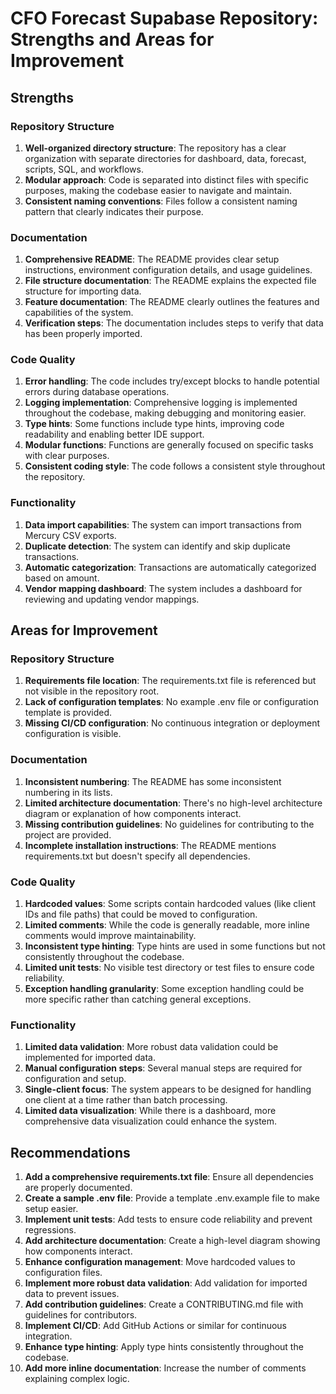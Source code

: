 # CFO Forecast Supabase Repository: Strengths and Areas for Improvement

## Strengths

### Repository Structure
1. **Well-organized directory structure**: The repository has a clear organization with separate directories for dashboard, data, forecast, scripts, SQL, and workflows.
2. **Modular approach**: Code is separated into distinct files with specific purposes, making the codebase easier to navigate and maintain.
3. **Consistent naming conventions**: Files follow a consistent naming pattern that clearly indicates their purpose.

### Documentation
1. **Comprehensive README**: The README provides clear setup instructions, environment configuration details, and usage guidelines.
2. **File structure documentation**: The README explains the expected file structure for importing data.
3. **Feature documentation**: The README clearly outlines the features and capabilities of the system.
4. **Verification steps**: The documentation includes steps to verify that data has been properly imported.

### Code Quality
1. **Error handling**: The code includes try/except blocks to handle potential errors during database operations.
2. **Logging implementation**: Comprehensive logging is implemented throughout the codebase, making debugging and monitoring easier.
3. **Type hints**: Some functions include type hints, improving code readability and enabling better IDE support.
4. **Modular functions**: Functions are generally focused on specific tasks with clear purposes.
5. **Consistent coding style**: The code follows a consistent style throughout the repository.

### Functionality
1. **Data import capabilities**: The system can import transactions from Mercury CSV exports.
2. **Duplicate detection**: The system can identify and skip duplicate transactions.
3. **Automatic categorization**: Transactions are automatically categorized based on amount.
4. **Vendor mapping dashboard**: The system includes a dashboard for reviewing and updating vendor mappings.

## Areas for Improvement

### Repository Structure
1. **Requirements file location**: The requirements.txt file is referenced but not visible in the repository root.
2. **Lack of configuration templates**: No example .env file or configuration template is provided.
3. **Missing CI/CD configuration**: No continuous integration or deployment configuration is visible.

### Documentation
1. **Inconsistent numbering**: The README has some inconsistent numbering in its lists.
2. **Limited architecture documentation**: There's no high-level architecture diagram or explanation of how components interact.
3. **Missing contribution guidelines**: No guidelines for contributing to the project are provided.
4. **Incomplete installation instructions**: The README mentions requirements.txt but doesn't specify all dependencies.

### Code Quality
1. **Hardcoded values**: Some scripts contain hardcoded values (like client IDs and file paths) that could be moved to configuration.
2. **Limited comments**: While the code is generally readable, more inline comments would improve maintainability.
3. **Inconsistent type hinting**: Type hints are used in some functions but not consistently throughout the codebase.
4. **Limited unit tests**: No visible test directory or test files to ensure code reliability.
5. **Exception handling granularity**: Some exception handling could be more specific rather than catching general exceptions.

### Functionality
1. **Limited data validation**: More robust data validation could be implemented for imported data.
2. **Manual configuration steps**: Several manual steps are required for configuration and setup.
3. **Single-client focus**: The system appears to be designed for handling one client at a time rather than batch processing.
4. **Limited data visualization**: While there is a dashboard, more comprehensive data visualization could enhance the system.

## Recommendations

1. **Add a comprehensive requirements.txt file**: Ensure all dependencies are properly documented.
2. **Create a sample .env file**: Provide a template .env.example file to make setup easier.
3. **Implement unit tests**: Add tests to ensure code reliability and prevent regressions.
4. **Add architecture documentation**: Create a high-level diagram showing how components interact.
5. **Enhance configuration management**: Move hardcoded values to configuration files.
6. **Implement more robust data validation**: Add validation for imported data to prevent issues.
7. **Add contribution guidelines**: Create a CONTRIBUTING.md file with guidelines for contributors.
8. **Implement CI/CD**: Add GitHub Actions or similar for continuous integration.
9. **Enhance type hinting**: Apply type hints consistently throughout the codebase.
10. **Add more inline documentation**: Increase the number of comments explaining complex logic.
